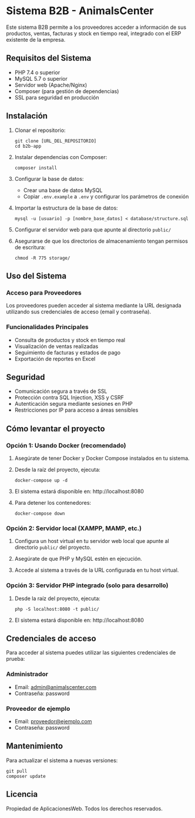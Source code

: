 # Sistema B2B - AnimalsCenter

Este sistema B2B permite a los proveedores acceder a información de sus productos, ventas, facturas y stock en tiempo real, integrado con el ERP existente de la empresa.

## Requisitos del Sistema

* PHP 7.4 o superior
* MySQL 5.7 o superior
* Servidor web (Apache/Nginx)
* Composer (para gestión de dependencias)
* SSL para seguridad en producción

## Instalación

1. Clonar el repositorio:
   ```
   git clone [URL_DEL_REPOSITORIO]
   cd b2b-app
   ```

2. Instalar dependencias con Composer:
   ```
   composer install
   ```

3. Configurar la base de datos:
   - Crear una base de datos MySQL
   - Copiar `.env.example` a `.env` y configurar los parámetros de conexión

4. Importar la estructura de la base de datos:
   ```
   mysql -u [usuario] -p [nombre_base_datos] < database/structure.sql
   ```

5. Configurar el servidor web para que apunte al directorio `public/`

6. Asegurarse de que los directorios de almacenamiento tengan permisos de escritura:
   ```
   chmod -R 775 storage/
   ```

## Uso del Sistema

### Acceso para Proveedores
Los proveedores pueden acceder al sistema mediante la URL designada utilizando sus credenciales de acceso (email y contraseña).

### Funcionalidades Principales
* Consulta de productos y stock en tiempo real
* Visualización de ventas realizadas
* Seguimiento de facturas y estados de pago
* Exportación de reportes en Excel

## Seguridad
* Comunicación segura a través de SSL
* Protección contra SQL Injection, XSS y CSRF
* Autenticación segura mediante sesiones en PHP
* Restricciones por IP para acceso a áreas sensibles

## Cómo levantar el proyecto

### Opción 1: Usando Docker (recomendado)

1. Asegúrate de tener Docker y Docker Compose instalados en tu sistema.

2. Desde la raíz del proyecto, ejecuta:
   ```
   docker-compose up -d
   ```

3. El sistema estará disponible en: http://localhost:8080

4. Para detener los contenedores:
   ```
   docker-compose down
   ```

### Opción 2: Servidor local (XAMPP, MAMP, etc.)

1. Configura un host virtual en tu servidor web local que apunte al directorio `public/` del proyecto.

2. Asegúrate de que PHP y MySQL estén en ejecución.

3. Accede al sistema a través de la URL configurada en tu host virtual.

### Opción 3: Servidor PHP integrado (solo para desarrollo)

1. Desde la raíz del proyecto, ejecuta:
   ```
   php -S localhost:8080 -t public/
   ```

2. El sistema estará disponible en: http://localhost:8080

## Credenciales de acceso

Para acceder al sistema puedes utilizar las siguientes credenciales de prueba:

### Administrador
- Email: admin@animalscenter.com
- Contraseña: password

### Proveedor de ejemplo
- Email: proveedor@ejemplo.com
- Contraseña: password

## Mantenimiento
Para actualizar el sistema a nuevas versiones:
```
git pull
composer update
```

## Licencia
Propiedad de AplicacionesWeb. Todos los derechos reservados.
